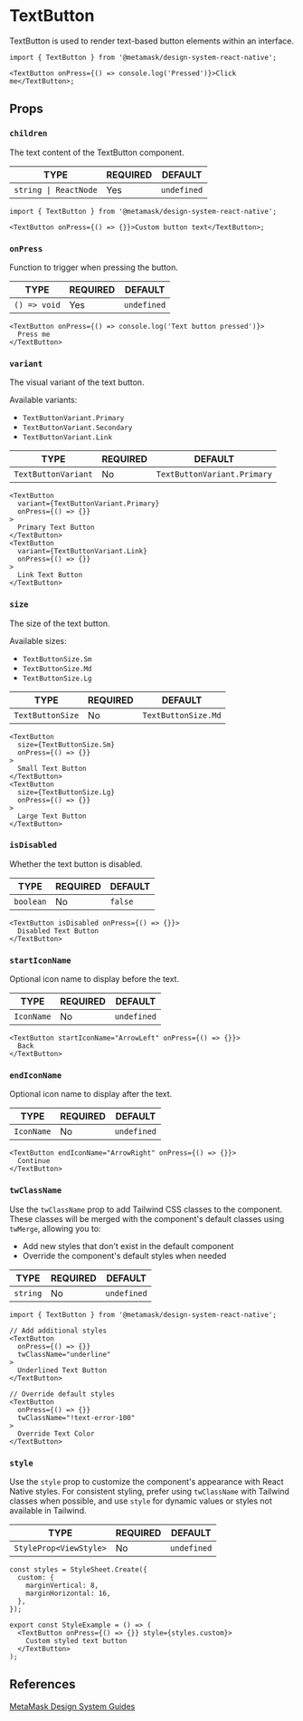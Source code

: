# TextButton

TextButton is used to render text-based button elements within an interface.

```tsx
import { TextButton } from '@metamask/design-system-react-native';

<TextButton onPress={() => console.log('Pressed')}>Click me</TextButton>;
```

## Props

### `children`

The text content of the TextButton component.

| TYPE                  | REQUIRED | DEFAULT     |
| --------------------- | -------- | ----------- |
| `string \| ReactNode` | Yes      | `undefined` |

```tsx
import { TextButton } from '@metamask/design-system-react-native';

<TextButton onPress={() => {}}>Custom button text</TextButton>;
```

### `onPress`

Function to trigger when pressing the button.

| TYPE         | REQUIRED | DEFAULT     |
| ------------ | -------- | ----------- |
| `() => void` | Yes      | `undefined` |

```tsx
<TextButton onPress={() => console.log('Text button pressed')}>
  Press me
</TextButton>
```

### `variant`

The visual variant of the text button.

Available variants:

- `TextButtonVariant.Primary`
- `TextButtonVariant.Secondary`
- `TextButtonVariant.Link`

| TYPE                | REQUIRED | DEFAULT                     |
| ------------------- | -------- | --------------------------- |
| `TextButtonVariant` | No       | `TextButtonVariant.Primary` |

```tsx
<TextButton
  variant={TextButtonVariant.Primary}
  onPress={() => {}}
>
  Primary Text Button
</TextButton>
<TextButton
  variant={TextButtonVariant.Link}
  onPress={() => {}}
>
  Link Text Button
</TextButton>
```

### `size`

The size of the text button.

Available sizes:

- `TextButtonSize.Sm`
- `TextButtonSize.Md`
- `TextButtonSize.Lg`

| TYPE             | REQUIRED | DEFAULT             |
| ---------------- | -------- | ------------------- |
| `TextButtonSize` | No       | `TextButtonSize.Md` |

```tsx
<TextButton
  size={TextButtonSize.Sm}
  onPress={() => {}}
>
  Small Text Button
</TextButton>
<TextButton
  size={TextButtonSize.Lg}
  onPress={() => {}}
>
  Large Text Button
</TextButton>
```

### `isDisabled`

Whether the text button is disabled.

| TYPE      | REQUIRED | DEFAULT |
| --------- | -------- | ------- |
| `boolean` | No       | `false` |

```tsx
<TextButton isDisabled onPress={() => {}}>
  Disabled Text Button
</TextButton>
```

### `startIconName`

Optional icon name to display before the text.

| TYPE       | REQUIRED | DEFAULT     |
| ---------- | -------- | ----------- |
| `IconName` | No       | `undefined` |

```tsx
<TextButton startIconName="ArrowLeft" onPress={() => {}}>
  Back
</TextButton>
```

### `endIconName`

Optional icon name to display after the text.

| TYPE       | REQUIRED | DEFAULT     |
| ---------- | -------- | ----------- |
| `IconName` | No       | `undefined` |

```tsx
<TextButton endIconName="ArrowRight" onPress={() => {}}>
  Continue
</TextButton>
```

### `twClassName`

Use the `twClassName` prop to add Tailwind CSS classes to the component. These classes will be merged with the component's default classes using `twMerge`, allowing you to:

- Add new styles that don't exist in the default component
- Override the component's default styles when needed

| TYPE     | REQUIRED | DEFAULT     |
| -------- | -------- | ----------- |
| `string` | No       | `undefined` |

```tsx
import { TextButton } from '@metamask/design-system-react-native';

// Add additional styles
<TextButton
  onPress={() => {}}
  twClassName="underline"
>
  Underlined Text Button
</TextButton>

// Override default styles
<TextButton
  onPress={() => {}}
  twClassName="!text-error-100"
>
  Override Text Color
</TextButton>
```

### `style`

Use the `style` prop to customize the component's appearance with React Native styles. For consistent styling, prefer using `twClassName` with Tailwind classes when possible, and use `style` for dynamic values or styles not available in Tailwind.

| TYPE                   | REQUIRED | DEFAULT     |
| ---------------------- | -------- | ----------- |
| `StyleProp<ViewStyle>` | No       | `undefined` |

```tsx
const styles = StyleSheet.Create({
  custom: {
    marginVertical: 8,
    marginHorizontal: 16,
  },
});

export const StyleExample = () => (
  <TextButton onPress={() => {}} style={styles.custom}>
    Custom styled text button
  </TextButton>
);
```

## References

[MetaMask Design System Guides](https://www.notion.so/MetaMask-Design-System-Guides-Design-f86ecc914d6b4eb6873a122b83c12940)
